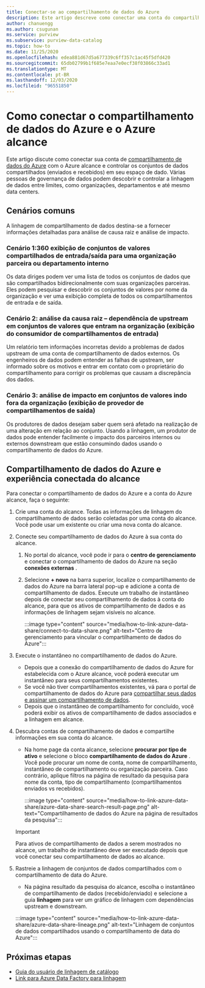 ```yaml
---
title: Conectar-se ao compartilhamento de dados do Azure
description: Este artigo descreve como conectar uma conta do compartilhamento de dados do Azure com o Azure alcance para pesquisar ativos e acompanhar a linhagem de dados.
author: chanuengg
ms.author: csugunan
ms.service: purview
ms.subservice: purview-data-catalog
ms.topic: how-to
ms.date: 11/25/2020
ms.openlocfilehash: edea881d67d5a677339c6ff357c1ac45f5dfd420
ms.sourcegitcommit: 65db02799b1f685e7eaa7e0ecf38f03866c33ad1
ms.translationtype: MT
ms.contentlocale: pt-BR
ms.lasthandoff: 12/03/2020
ms.locfileid: "96551850"
---
```

# <a name="how-to-connect-azure-data-share-and-azure-purview"></a>Como conectar o compartilhamento de dados do Azure e o Azure alcance

Este artigo discute como conectar sua conta de [compartilhamento de dados do Azure](../data-share/overview.md) com o Azure alcance e controlar os conjuntos de dados compartilhados (enviados e recebidos) em seu espaço de dado. Várias pessoas de governança de dados podem descobrir e controlar a linhagem de dados entre limites, como organizações, departamentos e até mesmo data centers.

## <a name="common-scenarios"></a>Cenários comuns

A linhagem de compartilhamento de dados destina-se a fornecer informações detalhadas para análise de causa raiz e análise de impacto.

### <a name="scenario-1-360-view-of-datasets-shared-inout-for-a-partner-organization-or-internal-department"></a>Cenário 1:360 exibição de conjuntos de valores compartilhados de entrada/saída para uma organização parceira ou departamento interno

Os data diriges podem ver uma lista de todos os conjuntos de dados que são compartilhados bidirecionalmente com suas organizações parceiras. Eles podem pesquisar e descobrir os conjuntos de valores por nome da organização e ver uma exibição completa de todos os compartilhamentos de entrada e de saída.

### <a name="scenario-2-root-cause-analysis---upstream-dependency-on-datasets-coming-into-organization-consumer-view-of-incoming-shares"></a>Cenário 2: análise da causa raiz – dependência de upstream em conjuntos de valores que entram na organização (exibição do consumidor de compartilhamentos de entrada)

Um relatório tem informações incorretas devido a problemas de dados upstream de uma conta de compartilhamento de dados externos. Os engenheiros de dados podem entender as falhas de upstream, ser informado sobre os motivos e entrar em contato com o proprietário do compartilhamento para corrigir os problemas que causam a discrepância dos dados.

### <a name="scenario-3-impact-analysis-on-datasets-going-outside-organization-provider-view-of-outgoing-shares"></a>Cenário 3: análise de impacto em conjuntos de valores indo fora da organização (exibição de provedor de compartilhamentos de saída)

Os produtores de dados desejam saber quem será afetado na realização de uma alteração em relação ao conjunto. Usando a linhagem, um produtor de dados pode entender facilmente o impacto dos parceiros internos ou externos downstream que estão consumindo dados usando o compartilhamento de dados do Azure.

## <a name="azure-data-share-and-purview-connected-experience"></a>Compartilhamento de dados do Azure e experiência conectada do alcance

Para conectar o compartilhamento de dados do Azure e a conta do Azure alcance, faça o seguinte:

1. Crie uma conta do alcance. Todas as informações de linhagem do compartilhamento de dados serão coletadas por uma conta do alcance. Você pode usar um existente ou criar uma nova conta do alcance.

1. Conecte seu compartilhamento de dados do Azure à sua conta do alcance.

    1. No portal do alcance, você pode ir para o **centro de gerenciamento** e conectar o compartilhamento de dados do Azure na seção **conexões externas** .
    1. Selecione **+ novo** na barra superior, localize o compartilhamento de dados do Azure na barra lateral pop-up e adicione a conta de compartilhamento de dados. Execute um trabalho de instantâneo depois de conectar seu compartilhamento de dados à conta do alcance, para que os ativos de compartilhamento de dados e as informações de linhagem sejam visíveis no alcance.

       :::image type="content" source="media/how-to-link-azure-data-share/connect-to-data-share.png" alt-text="Centro de gerenciamento para vincular o compartilhamento de dados do Azure":::

1. Execute o instantâneo no compartilhamento de dados do Azure.

    - Depois que a conexão do compartilhamento de dados do Azure for estabelecida com o Azure alcance, você poderá executar um instantâneo para seus compartilhamentos existentes. 
    - Se você não tiver compartilhamentos existentes, vá para o portal de compartilhamento de dados do Azure para [compartilhar seus dados](../data-share/share-your-data.md) [e assinar um compartilhamento de dados](../data-share/subscribe-to-data-share.md).
    - Depois que o instantâneo de compartilhamento for concluído, você poderá exibir os ativos de compartilhamento de dados associados e a linhagem em alcance.

1. Descubra contas de compartilhamento de dados e compartilhe informações em sua conta do alcance.

    - Na home page da conta alcance, selecione **procurar por tipo de ativo** e selecione o bloco **compartilhamento de dados do Azure** . Você pode procurar um nome de conta, nome de compartilhamento, instantâneo de compartilhamento ou organização parceira. Caso contrário, aplique filtros na página de resultado da pesquisa para nome da conta, tipo de compartilhamento (compartilhamentos enviados vs recebidos).

       :::image type="content" source="media/how-to-link-azure-data-share/azure-data-share-search-result-page.png" alt-text="Compartilhamento de dados do Azure na página de resultados da pesquisa":::

    >[!Important]
    >Para ativos de compartilhamento de dados a serem mostrados no alcance, um trabalho de instantâneo deve ser executado depois que você conectar seu compartilhamento de dados ao alcance.

1. Rastreie a linhagem de conjuntos de dados compartilhados com o compartilhamento de data do Azure.

    - Na página resultado da pesquisa do alcance, escolha o instantâneo de compartilhamento de dados (recebido/enviado) e selecione a guia **linhagem** para ver um gráfico de linhagem com dependências upstream e downstream.

    :::image type="content" source="media/how-to-link-azure-data-share/azure-data-share-lineage.png" alt-text="Linhagem de conjuntos de dados compartilhados usando o compartilhamento de data do Azure":::

## <a name="next-steps"></a>Próximas etapas

- [Guia do usuário de linhagem de catálogo](catalog-lineage-user-guide.md)
- [Link para Azure Data Factory para linhagem](how-to-link-azure-data-factory.md)

